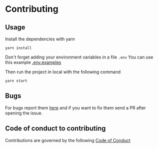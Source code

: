 # Contributing

## Usage

Install the dependencies with yarn

```
yarn install
```

Don't forget adding your environment variables in a file `.env`
You can use this example [.env.examples](/.env.examples)

Then run the project in local with the following command

```
yarn start
```

## Bugs

For bugs report them [here](https://github.com/opentech-pe/opentech.pe/issues/new?assignees=jhonfitzgerald%2C+paulotijero%2C+manuelrojasc&labels=bug&template=bug_report.md&title=) and if you want to fix them send a PR after opening the issue.

## Code of conduct to contributing

Contributions are governed by the following [Code of Conduct](/CODE_OF_CONDUCT.md)
